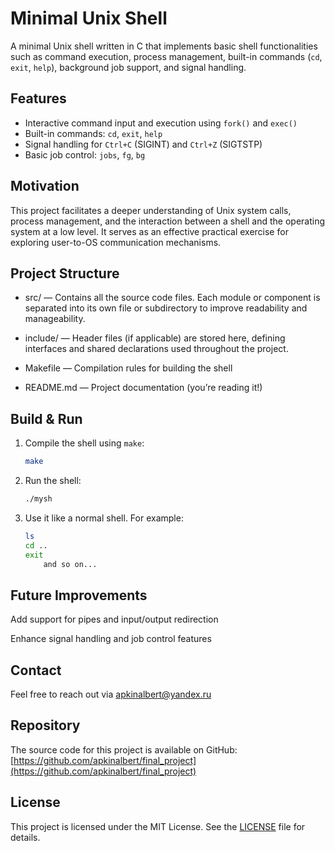 # Minimal Unix Shell

A minimal Unix shell written in C that implements basic shell functionalities such as command execution, process management, built-in commands (`cd`, `exit`, `help`), background job support, and signal handling.

## Features

- Interactive command input and execution using `fork()` and `exec()`
- Built-in commands: `cd`, `exit`, `help`
- Signal handling for `Ctrl+C` (SIGINT) and `Ctrl+Z` (SIGTSTP)
- Basic job control: `jobs`, `fg`, `bg`

## Motivation

This project facilitates a deeper understanding of Unix system calls, process management, and the interaction between a shell and the operating system at a low level. It serves as an effective practical exercise for exploring user-to-OS communication mechanisms.

## Project Structure

- src/ — Contains all the source code files. Each module or component is separated into its own file or subdirectory to improve readability and manageability.

- include/ — Header files (if applicable) are stored here, defining interfaces and shared declarations used throughout the project.

- Makefile — Compilation rules for building the shell

- README.md — Project documentation (you’re reading it!)


## Build & Run

1. Compile the shell using `make`:
    ```bash
    make
   
2. Run the shell:
    ```bash
    ./mysh

3. Use it like a normal shell. For example:
    ```bash
    ls
    cd ..
    exit
        and so on...

## Future Improvements

Add support for pipes and input/output redirection

Enhance signal handling and job control features

## Contact

Feel free to reach out via apkinalbert@yandex.ru

## Repository

The source code for this project is available on GitHub: [https://github.com/apkinalbert/final_project](https://github.com/apkinalbert/final_project)

## License

This project is licensed under the MIT License. See the [LICENSE](LICENSE.txt) file for details.